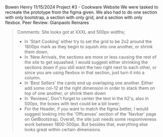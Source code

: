 Bowen Henry
11/15/2024
Project #3 - Cookware Website
We were tasked to recreate the prototype from the figma given. We also had to do one section with only bootstrap, a section with only grid, and a section with only flexbox.
Peer Review: Gianpaolo Reinares
> Comments: Site looks got at XXXL and 500px widths;
> - In 'Start Cooking' either try to set the grid to be 2x2 around the 1800px mark as they begin to squish into one another, or shrink them down.
> - In 'New Arrivals, the sections are more or less causing the rest of the site to get squashed; I would suggest either shrinking the sections down if you still want the two right next to each other, or since you are using flexbox in that section, just turn it into a column.
> - In 'Best Sellers' the cards end up overlaping one another. Either add some col-12 at the right dimension in order to stack them on top of one another, or shrink them down
> - In 'Reviews', Don't forget to center the text in the h2's; also in 500px, the boxes with text could be a bit lower;
> - For the Header, if you want to match the figma better, I would suggest looking into the 'Offcanvas' section of the 'Navbar' page on GetBootstrap.
> Overall, the site just needs some responiveness work between 1800-500px. But besides that, everything else looks great within certain dimensions.